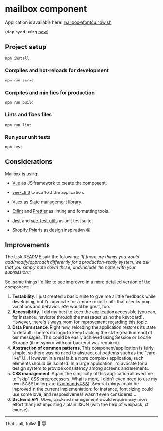 # mailbox component

Application is available here: [mailbox-afontcu.now.sh](https://mailbox-afontcu.now.sh)

(deployed using [now](https://zeit.co/now)).

## Project setup
```
npm install
```

### Compiles and hot-reloads for development
```
npm run serve
```

### Compiles and minifies for production
```
npm run build
```

### Lints and fixes files
```
npm run lint
```

### Run your unit tests
```
npm test
```

## Considerations

Mailbox is using:

* [Vue](https://vuejs.org) as JS framework to create the component.
 
* [vue-cli 3](https://cli.vuejs.org/) to scaffold the application.
 
* [Vuex](https://vuex.vuejs.org) as State management library.

* [Eslint](https://eslint.org/) and [Prettier](https://prettier.io/) as linting and formatting tools.

* [Jest](https://jestjs.io) and [vue-test-utils](http://vue-test-utils.vuejs.org/) as unit test suite.

* [Shopify Polaris](https://polaris.shopify.com) as design inspiration 😜


## Improvements

The task README said the following:
_"If there are things you would add/modify/approach differently for a production-ready system, we ask that you simply note down these, and include the notes with your submission."_

So, some things I'd like to see improved in a more detailed version of the component:

1. **Testability**. I just created a basic suite to give me a little feedback
while developing, but I'd advocate for a more robust suite that checks prop variations and 
behavior. e2e would be great, too.
2. **Accessibility**. I did my best to keep the application accessible (you can, for
instance, navigate through the messages using the keyboard). However, there's always
room for improvement regarding this topic.
3. **Data Persistance**. Right now, reloading the application restores its state to default. There's no logic to keep tracking the state (read/unread) of our messages. This could be easily achieved using Session or Locale Storage (if no syncro with our backend was required).
4. **Abstraction of common patterns**. This component/application is fairly simple, so there was no need to abstract out patterns such as the "card-like" UI. However, in a real (a.k.a more complex) application, such elements should be isolated. In a large application, I'd avocate for a design system to provide consistency among screens and elements.
5. **CSS management**. Again, the simplicity of this application allowed me to "skip" CSS preprocessors. What is more, I didn't even need to use my own SCSS boilerplate ([NormandyCSS](https://github.com/calidae/normandy-css)). Several things could be improved in the current implementation: for instance, font sizing could use some love, and responsiveness wasn't even considered...
6. **Backend API**. Obvs, backend management would require way more effort than just importing a plain JSON (with the help of webpack, of course).

---

That's all, folks! 👋 😇